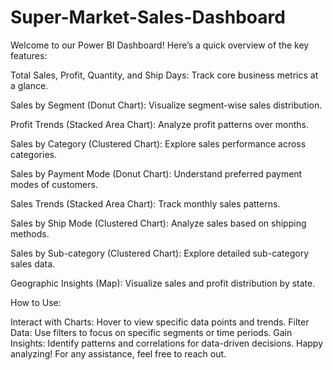 # Super-Market-Sales-Dashboard
Welcome to our Power BI Dashboard! Here’s a quick overview of the key features:

Total Sales, Profit, Quantity, and Ship Days: Track core business metrics at a glance.

Sales by Segment (Donut Chart): Visualize segment-wise sales distribution.

Profit Trends (Stacked Area Chart): Analyze profit patterns over months.

Sales by Category (Clustered Chart): Explore sales performance across categories.

Sales by Payment Mode (Donut Chart): Understand preferred payment modes of customers.

Sales Trends (Stacked Area Chart): Track monthly sales patterns.

Sales by Ship Mode (Clustered Chart): Analyze sales based on shipping methods.

Sales by Sub-category (Clustered Chart): Explore detailed sub-category sales data.

Geographic Insights (Map): Visualize sales and profit distribution by state.

How to Use:

Interact with Charts: Hover to view specific data points and trends.
Filter Data: Use filters to focus on specific segments or time periods.
Gain Insights: Identify patterns and correlations for data-driven decisions.
Happy analyzing! For any assistance, feel free to reach out.
